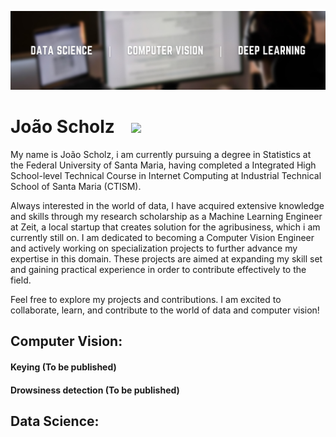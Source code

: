 
<p align="center">
  <img src="Capa.png" >
</p>

# João Scholz &nbsp;&nbsp; <a href='https://www.linkedin.com/in/joao-scholz/'><img src="https://img.shields.io/badge/LinkedIn-0077B5?style=for-the-badge&logo=linkedin&logoColor=white"></a>

My name is João Scholz, i am currently pursuing a degree in Statistics at the Federal University of Santa Maria, having completed a Integrated High School-level Technical Course in Internet Computing at Industrial Technical School of Santa Maria (CTISM).

Always interested in the world of data, I have acquired extensive knowledge and skills through my research scholarship as a Machine Learning Engineer at Zeit, a local startup that creates solution for the agribusiness, which i am currently still on. I am dedicated to becoming a Computer Vision Engineer and actively working on specialization projects to further advance my expertise in this domain. These projects are aimed at expanding my skill set and gaining practical experience in order to contribute effectively to the field.

Feel free to explore my projects and contributions. I am excited to collaborate, learn, and contribute to the world of data and computer vision!

## Computer Vision:
#### Keying (To be published)
#### Drowsiness detection (To be published)

## Data Science:


